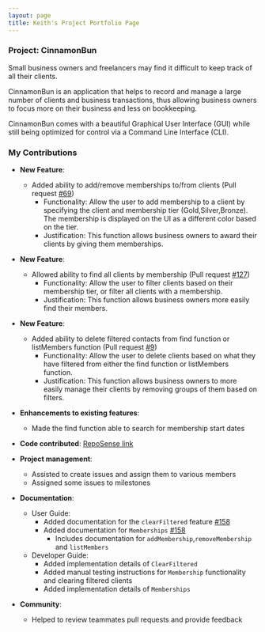 ```yaml
---
layout: page
title: Keith's Project Portfolio Page
---
```


### Project: CinnamonBun

Small business owners and freelancers may find it difficult to keep track of all their clients.

CinnamonBun is an application that helps to record and manage a large number of clients and business transactions, thus allowing business owners to focus more on their business and less on bookkeeping.

CinnamonBun comes with a beautiful Graphical User Interface (GUI) while still being optimized for control via a Command Line Interface (CLI).

### My Contributions

* **New Feature**:
  * Added ability to add/remove memberships to/from clients (Pull request [\#69](https://github.com/AY2122S2-CS2103T-W09-2/tp/pull/69))
    * Functionality: Allow the user to add membership to a client by specifying the client and membership 
    tier (Gold,Silver,Bronze). The membership is displayed on the UI as a different color based on the tier.
    * Justification: This function allows business owners to award their clients by giving them memberships.


* **New Feature**:
  * Allowed ability to find all clients by membership (Pull request [\#127](https://github.com/AY2122S2-CS2103T-W09-2/tp/pull/127))
    * Functionality: Allow the user to filter clients based on their membership tier, or filter all clients with a membership.
    * Justification: This function allows business owners more easily find their members.


* **New Feature**:
  * Added ability to delete filtered contacts from find function or listMembers function (Pull request [\#9](https://github.com/AY2122S2-CS2103T-W09-2/tp/pull/9))
    * Functionality: Allow the user to delete clients based on what they have filtered from either the find function or listMembers function.
    * Justification: This function allows business owners to more easily manage their clients by removing groups of them based on filters.


* **Enhancements to existing features**:
  * Made the find function able to search for membership start dates

* **Code contributed**: [RepoSense link](https://nus-cs2103-ay2122s2.github.io/tp-dashboard/?search=KeithCZW)


* **Project management**:
  * Assisted to create issues and assign them to various members
  * Assigned some issues to milestones
  

* **Documentation**:
  * User Guide:
    * Added documentation for the `clearFiltered` feature [\#158](https://github.com/AY2122S2-CS2103T-W09-2/tp/pull/158)
    * Added documentation for `Memberships` [\#158](https://github.com/AY2122S2-CS2103T-W09-2/tp/pull/158)
      * Includes documentation for  `addMembership`,`removeMembership` and `listMembers`
  * Developer Guide:
    * Added implementation details of `ClearFiltered`
    * Added manual testing instructions for `Membership` functionality and clearing filtered clients
    * Added implementation details of `Memberships`

* **Community**:
  * Helped to review teammates pull requests and provide feedback
  

